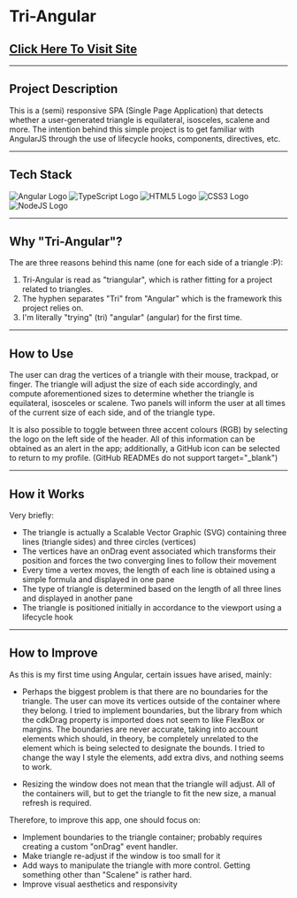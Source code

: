 # Tri-Angular

## [Click Here To Visit Site](https://roman-octavian.github.io/Tri-Angular/)

---
## Project Description
This is a (semi) responsive SPA (Single Page Application) that detects whether a user-generated triangle is equilateral, isosceles, scalene and more. The intention behind this simple project is to get familiar with AngularJS through the use of lifecycle hooks, components, directives, etc.

---
## Tech Stack
<div id="stack">
    <img src="https://img.shields.io/badge/Angular-DD0031?style=for-the-badge&logo=angular&logoColor=white" alt="Angular Logo"/>
    <img src="https://img.shields.io/badge/TypeScript-007ACC?style=for-the-badge&logo=typescript&logoColor=white" alt="TypeScript Logo"/>
    <img src="https://img.shields.io/badge/HTML5-E34F26?style=for-the-badge&logo=html5&logoColor=white" alt="HTML5 Logo"/>
    <img src="https://img.shields.io/badge/CSS3-1572B6?style=for-the-badge&logo=css3&logoColor=white" alt="CSS3 Logo"/>
    <img src="https://img.shields.io/badge/Node.js-43853D?style=for-the-badge&logo=node.js&logoColor=white" alt="NodeJS Logo"/>
</div>

---
## Why "Tri-Angular"?
The are three reasons behind this name (one for each side of a triangle :P):

1. Tri-Angular is read as "triangular", which is rather fitting for a project related to triangles.
2. The hyphen separates "Tri" from "Angular" which is the framework this project relies on.
3. I'm literally "trying" (tri) "angular" (angular) for the first time.

---
## How to Use
The user can drag the vertices of a triangle with their mouse, trackpad, or finger. The triangle will adjust the size
of each side accordingly, and compute aforementioned sizes to determine whether the triangle is equilateral, isosceles or scalene. Two panels will inform the user at all times of the current size of each side, and of the triangle type. 

It is also possible to toggle between three accent colours (RGB) by selecting the logo on the left side of the header. All of this information can be obtained as an alert in the app; additionally, a GitHub icon can be selected to return to my profile. (GitHub READMEs do not support target="_blank")

---
## How it Works
Very briefly:
 - The triangle is actually a Scalable Vector Graphic (SVG) containing three lines (triangle sides) and three circles (vertices)
 - The vertices have an onDrag event associated which transforms their position and forces the two converging lines to follow their movement
 - Every time a vertex moves, the length of each line is obtained using a simple formula and displayed in one pane
 - The type of triangle is determined based on the length of all three lines and displayed in another pane
 - The triangle is positioned initially in accordance to the viewport using a lifecycle hook

 ---
## How to Improve
As this is my first time using Angular, certain issues have arised, mainly:

- Perhaps the biggest problem is that there are no boundaries for the triangle. The user can move its vertices outside of the container where they belong. I tried to implement boundaries, but the library from which the cdkDrag property is imported does not seem to like FlexBox or margins. The boundaries are never accurate, taking into account elements which should, in theory, be completely unrelated to the element which is being selected to designate the bounds. I tried to change the way I style the elements, add extra divs, and nothing seems to work.

- Resizing the window does not mean that the triangle will adjust. All of the containers will, but to get the triangle to fit the new size, a manual refresh is required.

Therefore, to improve this app, one should focus on:

 - Implement boundaries to the triangle container; probably requires creating a custom "onDrag" event handler.
 - Make triangle re-adjust if the window is too small for it
 - Add ways to manipulate the triangle with more control. Getting something other than "Scalene" is rather hard.
 - Improve visual aesthetics and responsivity